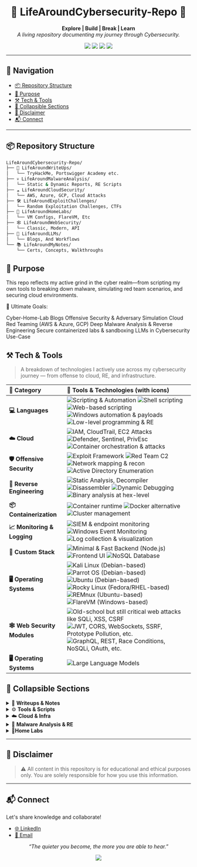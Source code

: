 <h1 align="center">🔐 LifeAroundCybersecurity-Repo 🔐</h1>

<p align="center">
  <b>Explore | Build | Break | Learn</b><br>
  <i>A living repository documenting my journey through Cybersecurity.</i>
</p>

<p align="center">
  <img src="https://img.shields.io/badge/focus-CyberSecurity-darkred?style=flat-square">
  <img src="https://img.shields.io/badge/cloud-AWS%20%7C%20Azure%20%7C%20GCP-blue?style=flat-square">
  <img src="https://img.shields.io/badge/RE%20%26%20Malware-Active%20%7C%20Protected-darkgreen?style=flat-square">
  <img src="https://img.shields.io/badge/status-Evolving-black?style=flat-square">
</p>

---

## 🧭 Navigation

- [📦 Repository Structure](#-repository-structure)
- [🎯 Purpose](#-purpose)
- [⚒️ Tech & Tools](#️-tech--tools)
- [📂 Collapsible Sections](#-collapsible-sections)
- [🚨 Disclaimer](#-disclaimer)
- [📬 Connect](#-connect)

---

## 📦 Repository Structure

```bash
LifeAroundCybersecurity-Repo/
├── 🧠 LifeAroundWriteUps/
│   └── TryHackMe, Portswigger Academy etc.
├── 💀 LifeAroundMalwareAnalysis/
│   └── Static & Dynamic Reports, RE Scripts
├── ☁️ LifeAroundCloudSecurity/
│   └── AWS, Azure, GCP, Cloud Attacks
├── 🛠️ LifeAroundExploitChallenges/
│   └── Random Exploitation Challenges, CTFs
├── 🧪 LifeAroundHomeLabs/
│   └── VM Configs, FlareVM, Etc
├── 🕸️ LifeAroundWebSecurity/
│   └── Classic, Modern, API
├── 🤖 LifeAroundLLMs/
│   └── Blogs, And Workflows
└── 📚 LifeAroundMyNotes/
    └── Certs, Concepts, Walkthroughs
```

## 🎯 Purpose
This repo reflects my active grind in the cyber realm—from scripting my own tools to breaking down malware, simulating red team scenarios, and securing cloud environments.

🎯 Ultimate Goals:

Cyber-Home-Lab Blogs
Offensive Security & Adversary Simulation
Cloud Red Teaming (AWS & Azure, GCP)
Deep Malware Analysis & Reverse Engineering
Secure containerized labs & sandboxing
LLMs in Cybersecurity Use-Case

## ⚒️ Tech & Tools

> A breakdown of technologies I actively use across my cybersecurity journey — from offense to cloud, RE, and infrastructure.

<table>
  <thead>
    <tr>
      <th align="left">🧩 Category</th>
      <th align="left">🔧 Tools & Technologies (with icons)</th>
    </tr>
  </thead>
  <tbody>

  <tr>
      <td><strong>💻 Languages</strong></td>
      <td>
        <img src="https://img.shields.io/badge/Python-3776AB?style=flat&logo=python&logoColor=white" title="Scripting & Automation"/>
        <img src="https://img.shields.io/badge/Bash-4EAA25?style=flat&logo=gnu-bash&logoColor=white" title="Shell scripting"/>
        <img src="https://img.shields.io/badge/JavaScript-F7DF1E?style=flat&logo=javascript&logoColor=black" title="Web-based scripting"/>
        <img src="https://img.shields.io/badge/PowerShell-5391FE?style=flat&logo=powershell&logoColor=white" title="Windows automation & payloads"/>
        <img src="https://img.shields.io/badge/C-00599C?style=flat&logo=c&logoColor=white" title="Low-level programming & RE"/>
      </td>
    </tr>

  <tr>
      <td><strong>☁️ Cloud</strong></td>
      <td>
        <img src="https://img.shields.io/badge/AWS-232F3E?style=flat&logo=amazon-aws&logoColor=white" title="IAM, CloudTrail, EC2 Attacks"/>
        <img src="https://img.shields.io/badge/Azure-0078D4?style=flat&logo=microsoft-azure&logoColor=white" title="Defender, Sentinel, PrivEsc"/>
        <img src="https://img.shields.io/badge/Kubernetes-326CE5?style=flat&logo=kubernetes&logoColor=white" title="Container orchestration & attacks"/>
      </td>
    </tr>

  <tr>
      <td><strong>🛡️ Offensive Security</strong></td>
      <td>
        <img src="https://img.shields.io/badge/Metasploit-000000?style=flat&logo=data:image/svg+xml;base64,PHN2ZyBmaWxsPSIjZmZmIiB3aWR0aD0iMzIiIGhlaWdodD0iMzIiIHZpZXdCb3g9IjAgMCA0ODAgNDgwIiB4bWxucz0iaHR0cDovL3d3dy53My5vcmcvMjAwMC9zdmciPgogIDxwYXRoIGQ9Ik0yMzkgMzdMMTYzIDY2djMyTDEyMCA5OGwzMyA2NXYzOGw2OCAzOWgxNzJsNjYtMzd2LTQzbDI4LTQ4LTUxLTNWMzdsLTk4LTIwLTYwIDIweiIvPgogIDxwYXRoIGQ9Ik0yMzIgMjY5bC02MiA0M2wtMyA3M2g1NmwxNi02M3oiLz4KICA8cGF0aCBkPSJNMTgyIDIxOGg3NnY1MGgtNzZ6Ii8+Cjwvc3ZnPg==&label=Metasploit" title="Exploit Framework"/>
        <img src="https://img.shields.io/badge/Cobalt_Strike-333?style=flat&logo=cobaltstrike&logoColor=blue" title="Red Team C2"/>
        <img src="https://img.shields.io/badge/Nmap-0088cc?style=flat&logo=gnupg&logoColor=white" title="Network mapping & recon"/>
        <img src="https://img.shields.io/badge/BloodHound-red?style=flat&logo=bloodhound&logoColor=white" title="Active Directory Enumeration"/>
      </td>
    </tr>

  <tr>
      <td><strong>🧬 Reverse Engineering</strong></td>
      <td>
        <img src="https://img.shields.io/badge/Ghidra-E60000?style=flat&logo=ghidra&logoColor=white" title="Static Analysis, Decompiler"/>
        <img src="https://img.shields.io/badge/IDA--Free-000000?style=flat&logo=hexo&logoColor=white" title="Disassembler"/>
        <img src="https://img.shields.io/badge/x64dbg-black?style=flat&logo=windows&logoColor=white" title="Dynamic Debugging"/>
        <img src="https://img.shields.io/badge/Radare2-cc0000?style=flat&logo=redhat&logoColor=white" title="Binary analysis at hex-level"/>
      </td>
    </tr>

  <tr>
      <td><strong>📦 Containerization</strong></td>
      <td>
        <img src="https://img.shields.io/badge/Docker-2496ED?style=flat&logo=docker&logoColor=white" title="Container runtime"/>
        <img src="https://img.shields.io/badge/Podman-892CA0?style=flat&logo=podman&logoColor=white" title="Docker alternative"/>
        <img src="https://img.shields.io/badge/Kubernetes-326CE5?style=flat&logo=kubernetes&logoColor=white" title="Cluster management"/>
      </td>
    </tr>

  <tr>
      <td><strong>📈 Monitoring & Logging</strong></td>
      <td>
        <img src="https://img.shields.io/badge/Wazuh-0054A6?style=flat&logo=wazuh&logoColor=white" title="SIEM & endpoint monitoring"/>
        <img src="https://img.shields.io/badge/Sysmon-000000?style=flat&logo=windows&logoColor=white" title="Windows Event Monitoring"/>
        <img src="https://img.shields.io/badge/ELK_Stack-005571?style=flat&logo=elasticstack&logoColor=white" title="Log collection & visualization"/>
      </td>
    </tr>

  <tr>
      <td><strong>🧪 Custom Stack</strong></td>
      <td>
        <img src="https://img.shields.io/badge/Fastify-20232A?style=flat&logo=node.js&logoColor=white" title="Minimal & Fast Backend (Node.js)"/>
        <img src="https://img.shields.io/badge/React-20232A?style=flat&logo=react&logoColor=61DAFB" title="Frontend UI"/>
        <img src="https://img.shields.io/badge/MongoDB-4EA94B?style=flat&logo=mongodb&logoColor=white" title="NoSQL Database"/>
      </td>
    </tr>

  <tr>
  <td><strong>🖥️ Operating Systems</strong></td>
  <td>
    <img src="https://img.shields.io/badge/Kali_Linux-557C94?style=flat&logo=kalilinux&logoColor=white" title="Kali Linux (Debian-based)"/>
    <img src="https://img.shields.io/badge/Parrot_OS-1F1F1F?style=flat&logo=linux&logoColor=white" title="Parrot OS (Debian-based)"/>
    <img src="https://img.shields.io/badge/Ubuntu-E95420?style=flat&logo=ubuntu&logoColor=white" title="Ubuntu (Debian-based)"/>
    <img src="https://img.shields.io/badge/Rocky_Linux-10B981?style=flat&logo=rockylinux&logoColor=white" title="Rocky Linux (Fedora/RHEL-based)"/>
    <img src="https://img.shields.io/badge/REMnux-4B286D?style=flat&logo=ubuntu&logoColor=white" title="REMnux (Ubuntu-based)"/>
    <img src="https://img.shields.io/badge/-FlareVM-0078D4?style=flat&logo=windows&logoColor=white" title="FlareVM (Windows-based)"/>
  </td>
</tr>
 <tr>
  <td><strong>🕸️ Web Security Modules</strong></td>
  <td>
    <img src="https://img.shields.io/badge/-Classic_Web_Attacks-gray?style=flat&logo=html5&logoColor=white" title="Old-school but still critical web attacks like SQLi, XSS, CSRF"/>
    <img src="https://img.shields.io/badge/-Modern_Web_Attacks-blue?style=flat&logo=javascript&logoColor=white" title="JWT, CORS, WebSockets, SSRF, Prototype Pollution, etc."/>
    <img src="https://img.shields.io/badge/-API_Attacks-yellow?style=flat&logo=graphql&logoColor=black" title="GraphQL, REST, Race Conditions, NoSQLi, OAuth, etc."/>
  </td>
</tr>
<tr>
  <td><strong>🖥️ Operating Systems</strong></td>
  <td>
    <img src="https://img.shields.io/badge/Ollama-557C94?style=flat&logo=ollama&logoColor=white" title="Large Language Models"/>
  </td>
</tr>
  </tbody>
</table>


## 📂 Collapsible Sections

<details> 
<summary>📖 <strong>Writeups & Notes</strong></summary>
THM, HTB, PortSwigger labs
PDF/Markdown walkthroughs
CVE exploitation practices
Cert-specific notes (OSCP, CRTO, AZ-500)
</details> 

<details> <summary>⚙️ <strong>Tools & Scripts</strong></summary>
Auto recon & enumeration tools
Bash, Python, PowerShell payloads
Custom YARA rules for malware detection
</details> 

<details> <summary>☁️ <strong>Cloud & Infra</strong></summary>
IAM privilege escalation maps
Logging configs (CloudTrail, Sentinel)
Container attack scenarios
</details> 

<details> <summary>🔬 <strong>Malware Analysis & RE</strong></summary>
Decompiled code & analysis
Dynamic execution logs
Suspicious behavior mapping
</details> 

<details> <summary>🧪<strong>Home Labs</strong></summary>
VM Setup: Rocky Linux, FlareVM, REMnux, Kali, etc.
</details>

---
## 🚨 Disclaimer
> ⚠️ All content in this repository is for educational and ethical purposes only. You are solely responsible for how you use this information.

---
## 📬 Connect
Let's share knowledge and collaborate! 
- [🌐 LinkedIn](linkedin.com/in/pardhu-sri-rushi-varma-konduru-696886279)
- [📧 Email](pardhusreerushivarma@gmail.com)

<p align="center"> <i>“The quieter you become, the more you are able to hear.”</i> </p> <p align="center"> <img src="https://img.shields.io/badge/status-Keep_Hacking_Alive-darkred?style=for-the-badge&logo=github"> </p>
